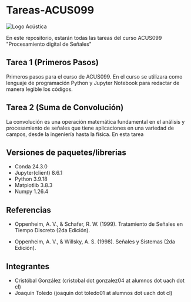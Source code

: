 # Tareas-ACUS099

![Logo Acústica](https://www.universodelsonido.cl/wp-content/uploads/2015/10/acusticauach_blanco.jpg "Acústica UACh")

En este repositorio, estarán todas las tareas del curso ACUS099 "Procesamiento digital de Señales"

## Tarea 1 (Primeros Pasos)

Primeros pasos para el curso de ACUS099. En el curso se utilizara como lenguaje de programación Python y Jupyter Notebook para redactar de manera legible los códigos.

## Tarea 2 (Suma de Convolución)

La convolución es una operación matemática fundamental en el análisis y procesamiento de señales que tiene aplicaciones en una variedad de campos, desde la ingeniería hasta la física. En esta tarea

## Versiones de paquetes/librerias

+ Conda 24.3.0
+ Jupyter(client) 8.6.1
+ Python 3.9.18
+ Matplotlib 3.8.3
+ Numpy 1.26.4

## Referencias

+ Oppenheim, A. V., & Schafer, R. W. (1999). Tratamiento de Señales en Tiempo Discreto (2da Edición).

+ Oppenheim, A. V., & Willsky, A. S. (1998). Señales y Sistemas (2da Edición).

## Integrantes

+ Cristóbal González (cristobal dot gonzalez04 at alumnos dot uach dot cl)
+ Joaquín Toledo (joaquin dot toledo01 at alumnos dot uach dot cl)